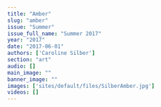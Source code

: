 ```yaml
---
title: "Amber"
slug: "amber"
issue: "Summer"
issue_full_name: "Summer 2017"
year: "2017"
date: "2017-06-01"
authors: ['Caroline Silber']
section: "art"
audio: []
main_image: ""
banner_image: ""
images: ['sites/default/files/SilberAmber.jpg']
videos: []
---
```

